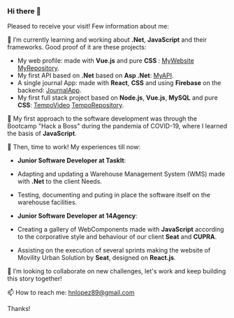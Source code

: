 ### Hi there 👋

Pleased to receive your visit! Few information about me:

🌱 I’m currently learning and working about **.Net**, **JavaScript** and their frameworks. Good proof of it are these projects:
- My web profile: made with **Vue.js** and pure **CSS** : [MyWebsite](https://hugotechandtravel.netlify.app/) [MyRepository](../../../../profile).
- My first API based on **.Net** based on **Asp .Net**: [MyAPI](http://www.tasklisthnlopez.somee.com/swagger/index.html).
- A single journal App: made with **React**, **CSS** and using **Firebase** on the backend: [JournalApp](../../../../JournalApp).
- My first full stack project based on **Node.js**, **Vue.js**, **MySQL** and pure **CSS**:  [TempoVideo](https://www.youtube.com/watch?v=aOm7oJw7CuY) [TempoRepository](../../../../proyecto).

📔 My first approach to the software development was through the Bootcamp "Hack a Boss" during the pandemia of COVID-19, where I learned the basis of **JavaScript**.

👷 Then, time to work! My experiences till now:
- **Junior Software Developer at TaskIt**:
- Adapting and updating a Warehouse Management System (WMS) made with **.Net** to the client Needs.
- Testing, documenting and puting in place the software itself on the warehouse facilities.

- **Junior Software Developer at 14Agency**:
- Creating a gallery of WebComponents made with **JavaScript** according to the corporative style and behaviour of our client **Seat** and **CUPRA**.
- Assisting on the execution of several sprints making the website of Movility Urban Solution by **Seat**, designed on **React.js**.

👯 I’m looking to collaborate on new challenges, let's work and keep building this story together!

📫 How to reach me: hnlopez89@gmail.com

Thanks!
